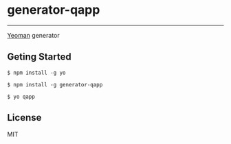 # generator-qapp
---
[Yeoman](http://yeoman.io) generator

## Geting Started

```
$ npm install -g yo
```

```
$ npm install -g generator-qapp
```

```
$ yo qapp
```

## License

MIT

